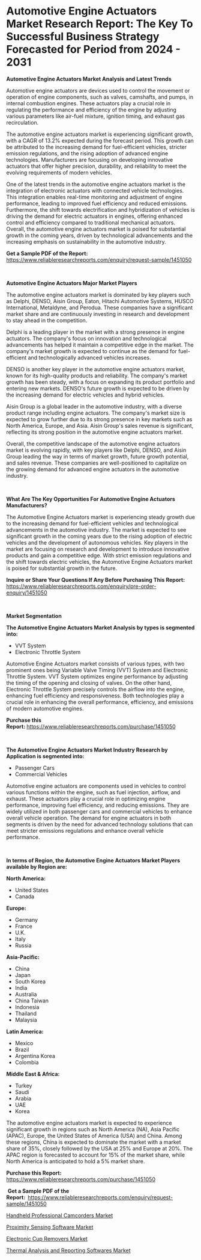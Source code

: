 <p><h1>Automotive Engine Actuators Market Research Report: The Key To Successful Business Strategy Forecasted for Period from 2024 - 2031</h1></p><p><strong>Automotive Engine Actuators Market Analysis and Latest Trends</strong></p>
<p><p>Automotive engine actuators are devices used to control the movement or operation of engine components, such as valves, camshafts, and pumps, in internal combustion engines. These actuators play a crucial role in regulating the performance and efficiency of the engine by adjusting various parameters like air-fuel mixture, ignition timing, and exhaust gas recirculation.</p><p>The automotive engine actuators market is experiencing significant growth, with a CAGR of 13.2% expected during the forecast period. This growth can be attributed to the increasing demand for fuel-efficient vehicles, stricter emission regulations, and the rising adoption of advanced engine technologies. Manufacturers are focusing on developing innovative actuators that offer higher precision, durability, and reliability to meet the evolving requirements of modern vehicles.</p><p>One of the latest trends in the automotive engine actuators market is the integration of electronic actuators with connected vehicle technologies. This integration enables real-time monitoring and adjustment of engine performance, leading to improved fuel efficiency and reduced emissions. Furthermore, the shift towards electrification and hybridization of vehicles is driving the demand for electric actuators in engines, offering enhanced control and efficiency compared to traditional mechanical actuators. Overall, the automotive engine actuators market is poised for substantial growth in the coming years, driven by technological advancements and the increasing emphasis on sustainability in the automotive industry.</p></p>
<p><strong>Get a Sample PDF of the Report:&nbsp;</strong> <a href="https://www.reliableresearchreports.com/enquiry/request-sample/1451050">https://www.reliableresearchreports.com/enquiry/request-sample/1451050</a></p>
<p>&nbsp;</p>
<p><strong>Automotive Engine Actuators Major Market Players</strong></p>
<p><p>The automotive engine actuators market is dominated by key players such as Delphi, DENSO, Aisin Group, Eaton, Hitachi Automotive Systems, HUSCO International, Metaldyne, and Perodua. These companies have a significant market share and are continuously investing in research and development to stay ahead in the competition.</p><p>Delphi is a leading player in the market with a strong presence in engine actuators. The company's focus on innovation and technological advancements has helped it maintain a competitive edge in the market. The company's market growth is expected to continue as the demand for fuel-efficient and technologically advanced vehicles increases.</p><p>DENSO is another key player in the automotive engine actuators market, known for its high-quality products and reliability. The company's market growth has been steady, with a focus on expanding its product portfolio and entering new markets. DENSO's future growth is expected to be driven by the increasing demand for electric vehicles and hybrid vehicles.</p><p>Aisin Group is a global leader in the automotive industry, with a diverse product range including engine actuators. The company's market size is expected to grow further due to its strong presence in key markets such as North America, Europe, and Asia. Aisin Group's sales revenue is significant, reflecting its strong position in the automotive engine actuators market.</p><p>Overall, the competitive landscape of the automotive engine actuators market is evolving rapidly, with key players like Delphi, DENSO, and Aisin Group leading the way in terms of market growth, future growth potential, and sales revenue. These companies are well-positioned to capitalize on the growing demand for advanced engine actuators in the automotive industry.</p></p>
<p>&nbsp;</p>
<p><strong>What Are The Key Opportunities For Automotive Engine Actuators Manufacturers?</strong></p>
<p><p>The Automotive Engine Actuators market is experiencing steady growth due to the increasing demand for fuel-efficient vehicles and technological advancements in the automotive industry. The market is expected to see significant growth in the coming years due to the rising adoption of electric vehicles and the development of autonomous vehicles. Key players in the market are focusing on research and development to introduce innovative products and gain a competitive edge. With strict emission regulations and the shift towards electric vehicles, the Automotive Engine Actuators market is poised for substantial growth in the future.</p></p>
<p><strong>Inquire or Share Your Questions If Any Before Purchasing This Report:</strong> <a href="https://www.reliableresearchreports.com/enquiry/pre-order-enquiry/1451050">https://www.reliableresearchreports.com/enquiry/pre-order-enquiry/1451050</a></p>
<p>&nbsp;</p>
<p><strong>Market Segmentation</strong></p>
<p><strong>The Automotive Engine Actuators Market Analysis by types is segmented into:</strong></p>
<p><ul><li>VVT System</li><li>Electronic Throttle System</li></ul></p>
<p><p>Automotive Engine Actuators market consists of various types, with two prominent ones being Variable Valve Timing (VVT) System and Electronic Throttle System. VVT System optimizes engine performance by adjusting the timing of the opening and closing of valves. On the other hand, Electronic Throttle System precisely controls the airflow into the engine, enhancing fuel efficiency and responsiveness. Both technologies play a crucial role in enhancing the overall performance, efficiency, and emissions of modern automotive engines.</p></p>
<p><strong>Purchase this Report:&nbsp;</strong><a href="https://www.reliableresearchreports.com/purchase/1451050">https://www.reliableresearchreports.com/purchase/1451050</a></p>
<p>&nbsp;</p>
<p><strong>The Automotive Engine Actuators Market Industry Research by Application is segmented into:</strong></p>
<p><ul><li>Passenger Cars</li><li>Commercial Vehicles</li></ul></p>
<p><p>Automotive engine actuators are components used in vehicles to control various functions within the engine, such as fuel injection, airflow, and exhaust. These actuators play a crucial role in optimizing engine performance, improving fuel efficiency, and reducing emissions. They are widely utilized in both passenger cars and commercial vehicles to enhance overall vehicle operation. The demand for engine actuators in both segments is driven by the need for advanced technology solutions that can meet stricter emissions regulations and enhance overall vehicle performance.</p></p>
<p>&nbsp;</p>
<p><strong>In terms of Region, the Automotive Engine Actuators Market Players available by Region are:</strong></p>
<p>
    <p> <strong> North America: </strong>
        <ul>
            <li>United States</li>
            <li>Canada</li>
        </ul>
        </p> 
    <p> <strong> Europe: </strong>
        <ul>
            <li>Germany</li>
            <li>France</li>
            <li>U.K.</li>
            <li>Italy</li>
            <li>Russia</li>
        </ul>
        </p> 
    <p> <strong> Asia-Pacific: </strong>
        <ul>
            <li>China</li>
            <li>Japan</li>
            <li>South Korea</li>
            <li>India</li>
            <li>Australia</li>
            <li>China Taiwan</li>
            <li>Indonesia</li>
            <li>Thailand</li>
            <li>Malaysia</li>
        </ul>
        </p> 
    <p> <strong> Latin America: </strong>
        <ul>
            <li>Mexico</li>
            <li>Brazil</li>
            <li>Argentina Korea</li>
            <li>Colombia</li>
        </ul>
        </p> 
    <p> <strong> Middle East & Africa: </strong>
        <ul>
            <li>Turkey</li>
            <li>Saudi</li>
            <li>Arabia</li>
            <li>UAE</li>
            <li>Korea</li>
        </ul>
    </p>
    </p>
<p><p>The automotive engine actuators market is expected to experience significant growth in regions such as North America (NA), Asia Pacific (APAC), Europe, the United States of America (USA) and China. Among these regions, China is expected to dominate the market with a market share of 35%, closely followed by the USA at 25% and Europe at 20%. The APAC region is forecasted to account for 15% of the market share, while North America is anticipated to hold a 5% market share.</p></p>
<p><strong>Purchase this Report: </strong><a href="https://www.reliableresearchreports.com/purchase/1451050">https://www.reliableresearchreports.com/purchase/1451050</a></p>
<p>&nbsp;<strong>Get a Sample PDF of the Report:&nbsp;&nbsp;</strong><a href="https://www.reliableresearchreports.com/enquiry/request-sample/1451050">https://www.reliableresearchreports.com/enquiry/request-sample/1451050</a></p>
<p><strong></strong></p>
<p><p><a href="https://zircon-bluebell-299.notion.site/Handheld-Professional-Camcorders-Market-Provides-a-Comprehensive-Analysis-Including-a-Macro-Overview-459a5e78c7dc4a68bae2205e1a34f788">Handheld Professional Camcorders Market</a></p><p><a href="https://view.publitas.com/reportprime-1/proximity-sensing-software-market-growth-market-trends-covid-19-impact-and-forecasts-for-period-from-2023-2030/">Proximity Sensing Software Market</a></p><p><a href="https://view.publitas.com/reportprime-1/electronic-cup-removers-market-research-report-provides-thorough-industry-overview-which-offers-an-in-depth-analysis-of-product-trends-and-new-market-divisions/">Electronic Cup Removers Market</a></p><p><a href="https://view.publitas.com/reportprime-1/thermal-analysis-and-reporting-softwares-market-offers-provide-insightful-data-for-the-time-period-from-2023-to-2030-and-also-provide-analysis-based-on-application-type-and-region/">Thermal Analysis and Reporting Softwares Market</a></p></p>